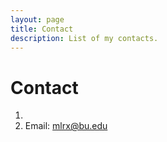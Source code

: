 ```yaml
---
layout: page
title: Contact
description: List of my contacts.
---
```

# Contact
1. [Discord]: sharkml
2. Email: mlrx@bu.edu

[discord]:discord.com

